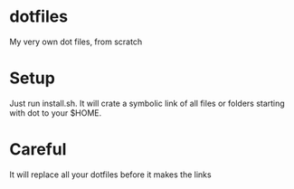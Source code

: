 # dotfiles
My very own dot files, from scratch

# Setup
Just run install.sh. It will crate a symbolic link of all files or folders starting with dot to your $HOME.

# Careful
It will replace all your dotfiles before it makes the links

